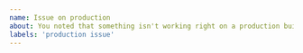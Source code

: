 ```yaml
---
name: Issue on production
about: You noted that something isn't working right on a production build.
labels: 'production issue'
---
```

